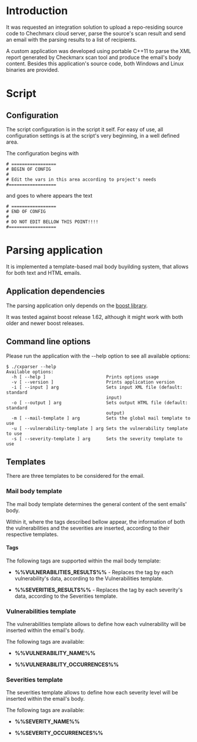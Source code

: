 # Introduction
It was requested an integration solution to upload a repo-residing source code to Chechmarx cloud server, parse the source's scan result and send an email with the parsing results to a list of recipients.

A custom application was developed using portable C++11 to parse the XML report generated by Checkmarx scan tool and produce the email's body content. Besides this application's source code, both Windows and Linux binaries are provided.

# Script
## Configuration
The script configuration is in the script it self. For easy of use, all configuration settings is at the script's very beginning, in a well defined area.

The configuration begins with

	# =================
	# BEGIN OF CONFIG
	#
	# Edit the vars in this area according to project's needs
	#==================

and goes to where appears the text

	# =================
	# END OF CONFIG
	#
	# DO NOT EDIT BELLOW THIS POINT!!!!
	#==================


# Parsing application
It is implemented a template-based mail body buyilding system, that allows for both text and HTML emails.


 
## Application dependencies

The parsing application only depends on the [boost library](http://www.boost.org/).

It was tested against boost release 1.62, although it might work with both older and newer boost releases.

## Command line options
Please run the application with the --help option to see all available options:

    $ ./cxparser --help
    Available options:
	  -h [ --help ]                       Prints options usage
	  -v [ --version ]                    Prints application version
	  -i [ --input ] arg                  Sets input XML file (default: standard
	                                      input)
	  -o [ --output ] arg                 Sets output HTML file (default: standard
	                                      output)
	  -m [ --mail-template ] arg          Sets the global mail template to use
	  -u [ --vulnerability-template ] arg Sets the vulnerability template to use
	  -s [ --severity-template ] arg      Sets the severity template to use


## Templates
There are three templates to be considered for the email.

### Mail body template

The mail body template determines the general content of the sent emails' body.

Within it, where the tags described bellow appear, the information of both the vulnerabilities and the severities are inserted, according to their respective templates.

#### Tags
The following tags are supported within the mail body template:

- **%%VULNERABILITIES_RESULTS%%** -  Replaces the tag by each vulnerability's data, according to the Vulnerabilities template.

- **%%SEVERITIES_RESULTS%%** -  Replaces the tag by each severity's data, according to the Severities template.

### Vulnerabilities template
The vulnerabilities template allows to define how each vulnerability will be inserted within the email's body.

The following tags are available:

- **%%VULNERABILITY_NAME%%**

- **%%VULNERABILITY_OCCURRENCES%%**


### Severities template
The severities template allows to define how each severity level will be inserted within the email's body.

The following tags are available:

- **%%SEVERITY_NAME%%**

- **%%SEVERITY_OCCURRENCES%%**
